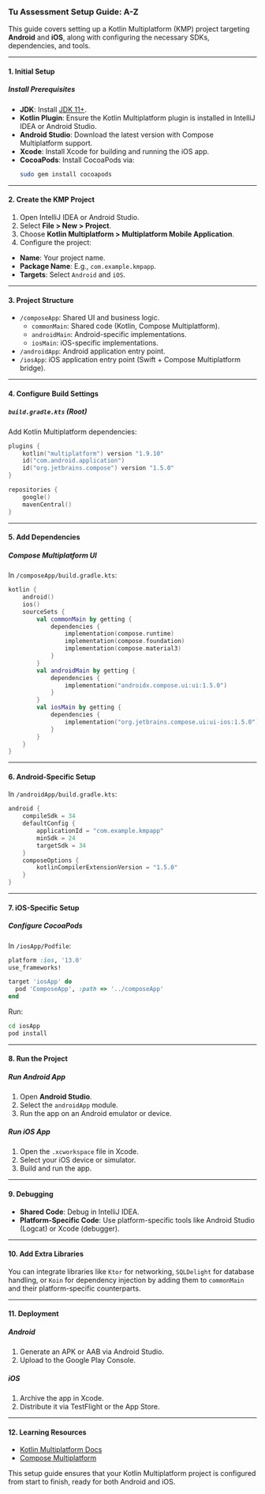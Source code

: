 ### Tu Assessment Setup Guide: A-Z

This guide covers setting up a Kotlin Multiplatform (KMP) project targeting **Android** and **iOS**, along with configuring the necessary SDKs, dependencies, and tools.

---

#### **1. Initial Setup**

##### **Install Prerequisites**
- **JDK**: Install [JDK 11+](https://www.oracle.com/java/technologies/javase-jdk11-downloads.html).
- **Kotlin Plugin**: Ensure the Kotlin Multiplatform plugin is installed in IntelliJ IDEA or Android Studio.
- **Android Studio**: Download the latest version with Compose Multiplatform support.
- **Xcode**: Install Xcode for building and running the iOS app.
- **CocoaPods**: Install CocoaPods via:
  ```bash
  sudo gem install cocoapods
  ```

---

#### **2. Create the KMP Project**
1. Open IntelliJ IDEA or Android Studio.
2. Select **File > New > Project**.
3. Choose **Kotlin Multiplatform > Multiplatform Mobile Application**.
4. Configure the project:
  - **Name**: Your project name.
  - **Package Name**: E.g., `com.example.kmpapp`.
  - **Targets**: Select `Android` and `iOS`.

---

#### **3. Project Structure**
- `/composeApp`: Shared UI and business logic.
  - `commonMain`: Shared code (Kotlin, Compose Multiplatform).
  - `androidMain`: Android-specific implementations.
  - `iosMain`: iOS-specific implementations.
- `/androidApp`: Android application entry point.
- `/iosApp`: iOS application entry point (Swift + Compose Multiplatform bridge).

---

#### **4. Configure Build Settings**

##### **`build.gradle.kts` (Root)**

Add Kotlin Multiplatform dependencies:
```kotlin
plugins {
    kotlin("multiplatform") version "1.9.10"
    id("com.android.application")
    id("org.jetbrains.compose") version "1.5.0"
}

repositories {
    google()
    mavenCentral()
}
```

---

#### **5. Add Dependencies**

##### **Compose Multiplatform UI**
In `/composeApp/build.gradle.kts`:
```kotlin
kotlin {
    android()
    ios()
    sourceSets {
        val commonMain by getting {
            dependencies {
                implementation(compose.runtime)
                implementation(compose.foundation)
                implementation(compose.material3)
            }
        }
        val androidMain by getting {
            dependencies {
                implementation("androidx.compose.ui:ui:1.5.0")
            }
        }
        val iosMain by getting {
            dependencies {
                implementation("org.jetbrains.compose.ui:ui-ios:1.5.0")
            }
        }
    }
}
```

---

#### **6. Android-Specific Setup**
In `/androidApp/build.gradle.kts`:
```kotlin
android {
    compileSdk = 34
    defaultConfig {
        applicationId = "com.example.kmpapp"
        minSdk = 24
        targetSdk = 34
    }
    composeOptions {
        kotlinCompilerExtensionVersion = "1.5.0"
    }
}
```

---

#### **7. iOS-Specific Setup**

##### **Configure CocoaPods**
In `/iosApp/Podfile`:
```ruby
platform :ios, '13.0'
use_frameworks!

target 'iosApp' do
  pod 'ComposeApp', :path => '../composeApp'
end
```

Run:
```bash
cd iosApp
pod install
```

---

#### **8. Run the Project**

##### **Run Android App**
1. Open **Android Studio**.
2. Select the `androidApp` module.
3. Run the app on an Android emulator or device.

##### **Run iOS App**
1. Open the `.xcworkspace` file in Xcode.
2. Select your iOS device or simulator.
3. Build and run the app.

---

#### **9. Debugging**
- **Shared Code**: Debug in IntelliJ IDEA.
- **Platform-Specific Code**: Use platform-specific tools like Android Studio (Logcat) or Xcode (debugger).

---

#### **10. Add Extra Libraries**
You can integrate libraries like `Ktor` for networking, `SQLDelight` for database handling, or `Koin` for dependency injection by adding them to `commonMain` and their platform-specific counterparts.

---

#### **11. Deployment**

##### **Android**
1. Generate an APK or AAB via Android Studio.
2. Upload to the Google Play Console.

##### **iOS**
1. Archive the app in Xcode.
2. Distribute it via TestFlight or the App Store.

---

#### **12. Learning Resources**
- [Kotlin Multiplatform Docs](https://kotlinlang.org/docs/multiplatform.html)
- [Compose Multiplatform](https://www.jetbrains.com/compose/mpp/)

This setup guide ensures that your Kotlin Multiplatform project is configured from start to finish, ready for both Android and iOS.
